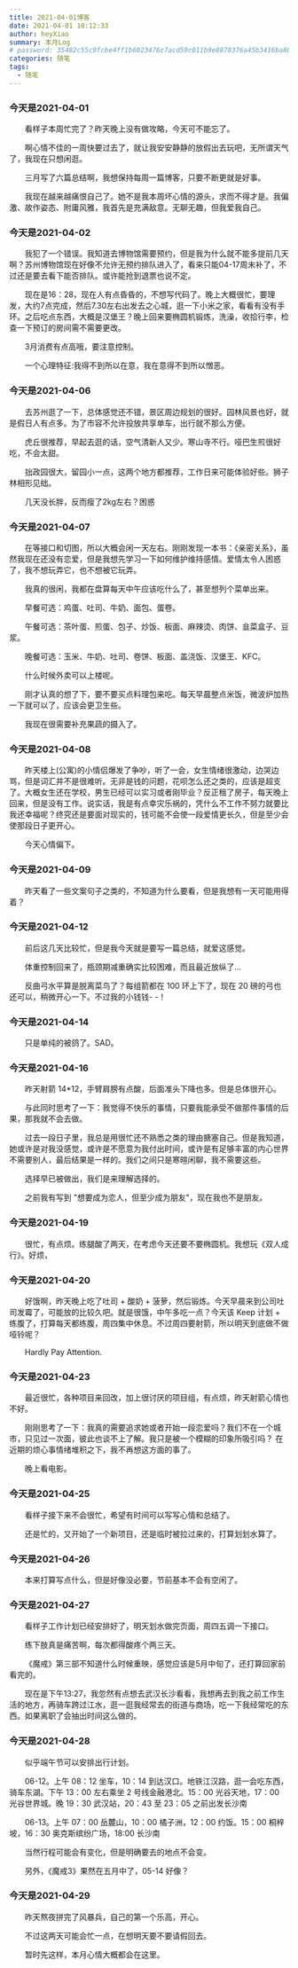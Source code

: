 ```yaml
---
title: 2021-04-01博客
date: 2021-04-01 10:12:33
author: heyXiao
summary: 本月Log
# password: 35482c55c9fcbe4ff1b6023476c7acd59c011b9e8870376a45b3416ba8092d3d
categories: 随笔
tags:
  - 随笔
---
```


### 今天是2021-04-01
<p style="text-indent:2em">看样子本周忙完了？昨天晚上没有做攻略，今天可不能忘了。</p>
<p style="text-indent:2em">啊心情不佳的一周快要过去了，就让我安安静静的放假出去玩吧，无所谓天气了，我现在只想闲逛。</p>
<p style="text-indent:2em">三月写了六篇总结啊，我想保持每周一篇博客，只要不断更就是好事。</p>
<p style="text-indent:2em">我现在越来越痛恨自己了。她不是我本周坏心情的源头，求而不得才是。我偏激、故作姿态、附庸风雅，我首先是充满敌意。无聊无趣，但我爱我自己。</p>

### 今天是2021-04-02
<p style="text-indent:2em">我犯了一个错误。我知道去博物馆需要预约，但是我为什么就不能多提前几天啊？苏州博物馆现在好像不允许无预约排队进入了，看来只能04-17周末补了，不过还是要去看下能否排队。或许能抢到退票也说不定。</p>
<p style="text-indent:2em">现在是16：28，现在人有点昏昏的，不想写代码了。晚上大概很忙，要理发，大约7点完成，然后7.30左右出发去之心城，逛一下小米之家，看看有没有手环。之后吃点东西，大概是汉堡王？晚上回来要椭圆机锻炼，洗澡，收拾行李，检查一下预订的房间需不需要更改。</p>
<p style="text-indent:2em">3月消费有点高哦，要注意控制。</p>
<p style="text-indent:2em">一个心理特征:我得不到所以在意，我在意得不到所以憎恶。</p>

### 今天是2021-04-06
<p style="text-indent:2em">去苏州逛了一下，总体感觉还不错，景区周边规划的很好。园林风景也好，就是假日人有点多。为了市容不允许投放共享单车，出行就不那么方便。</p>
<p style="text-indent:2em">虎丘很推荐，早起去逛的话，空气清新人又少。寒山寺不行。哑巴生煎很好吃，不会太甜。</p>
<p style="text-indent:2em">拙政园很大，留园小一点，这两个地方都推荐，工作日来可能体验好些。狮子林相形见绌。</p>
<p style="text-indent:2em">几天没长胖，反而瘦了2kg左右？困惑</p>

### 今天是2021-04-07
<p style="text-indent:2em">在等接口和切图，所以大概会闲一天左右。刚刚发现一本书：《亲密关系》，虽然我现在还没有恋爱，但是我想先学习一下如何维护维持感情。爱情太令人困惑了，我不想玩弄它，也不想被它玩弄。</p>
<p style="text-indent:2em">我真的很闲，我都在盘算每天中午应该吃什么了，甚至想列个菜单出来。</p>
<p style="text-indent:2em">早餐可选：鸡蛋、吐司、牛奶、面包、蛋卷。</p>
<p style="text-indent:2em">午餐可选：茶叶蛋、煎蛋、包子、炒饭、板面、麻辣烫、肉饼、韭菜盒子、豆浆。</p>
<p style="text-indent:2em">晚餐可选：玉米、牛奶、吐司、卷饼、板面、盖浇饭、汉堡王、KFC。</p>
<p style="text-indent:2em">什么时候外卖可以上楼呢。</p>
<p style="text-indent:2em">刚才认真的想了下，要不要买点料理包来吃。每天早晨整点米饭，微波炉加热一下就可以了，应该会更卫生些。</p>
<p style="text-indent:2em">我现在很需要补充果蔬的摄入了。</p>

### 今天是2021-04-08
<p style="text-indent:2em">昨天楼上(公寓)的小情侣爆发了争吵，听了一会，女生情绪很激动，边哭边骂，但是词汇并不是很难听。无非是钱的问题，花呗怎么还之类的，应该是超支了。大概女生还在学校，男生已经可以实习或者刚毕业？反正租了房子，每天晚上回来，但是没有工作。说实话，我是有点幸灾乐祸的，凭什么不工作不努力就要比我还幸福呢？终究还是要面对现实的，钱可能不会使一段爱情更长久，但是至少会使那段日子更开心。</p>
<p style="text-indent:2em">今天心情偏下。</p>

### 今天是2021-04-09
<p style="text-indent:2em">昨天看了一些文案句子之类的，不知道为什么要看，但是我想有一天可能用得着？</p>

### 今天是2021-04-12
<p style="text-indent:2em">前后这几天比较忙，但是我今天就是要写一篇总结，就爱这感觉。</p>
<p style="text-indent:2em">体重控制回来了，瓶颈期减重确实比较困难，而且最近放纵了...</p>
<p style="text-indent:2em">反曲弓水平算是脱离菜鸟了？每组箭都在 100 环上下了，现在 20 磅的弓也还可以，稍微开心一下。不过我的小钱钱- -！</p>

### 今天是2021-04-14
<p style="text-indent:2em">只是单纯的被鸽了。SAD。</p>

### 今天是2021-04-16
<p style="text-indent:2em">昨天射箭 14*12，手臂肩膀有点酸，后面准头下降也多。但是总体很开心。</p>
<p style="text-indent:2em">与此同时思考了一下：我觉得不快乐的事情，只要我能承受不做那件事情的后果，那我就不会去做。</p>
<p style="text-indent:2em">过去一段日子里，我总是用很忙还不熟悉之类的理由搪塞自己。但是我知道，她或许是对我没感觉，或许是不愿意为我付出时间，或许是有足够丰富的内心世界不需要别人，最后结果是一样的。我们之间只是寒暄闲聊，我不需要这些。</p>
<p style="text-indent:2em">选择早已被做出，我们是来理解选择的。</p>
<p style="text-indent:2em">之前我有写到 "想要成为恋人，但至少成为朋友"，现在我也不是朋友。</p>

### 今天是2021-04-19
<p style="text-indent:2em">很忙，有点烦。练腿酸了两天，在考虑今天还要不要椭圆机。我想玩《双人成行》。好烦，</p>

### 今天是2021-04-20
<p style="text-indent:2em">好饿啊，昨天晚上吃了吐司 + 酸奶 + 菠萝，然后锻炼。今天早晨来到公司吐司发霉了，可能放的比较久吧。就是很饿，中午多吃一点？今天该 Keep 计划 + 练腹了，打算每天都练腹，周四集中休息。不过周四要射箭，所以明天到底做不做哑铃呢？</p>
<p style="text-indent:2em">Hardly Pay Attention.</p>

### 今天是2021-04-23
<p style="text-indent:2em">最近很忙，各种项目来回改，加上很讨厌的项目组，有点烦，昨天射箭心情也不好。</p>
<p style="text-indent:2em">刚刚思考了一下：我真的需要追求她或者开始一段恋爱吗？我们不在一个城市，只见过一次面，彼此也谈不上了解。我只是被一个模糊的印象所吸引吗？	在近期的烦心事情绪堆积之下，我不再想这方面的事了。</p>
<p style="text-indent:2em">晚上看电影。</p>

### 今天是2021-04-25
<p style="text-indent:2em">看样子接下来不会很忙，希望有时间可以写写心情和总结了。</p>
<p style="text-indent:2em">还是忙的，又开始了一个新项目，还是临时被拉过来的，打算划划水算了。</p>

### 今天是2021-04-26
<p style="text-indent:2em">本来打算写点什么，但是好像没必要，节前基本不会有空闲了。</p>

### 今天是2021-04-27
<p style="text-indent:2em">看样子工作计划已经安排好了，明天划水做完页面，周四五调一下接口。</p>
<p style="text-indent:2em">练下肢真是痛苦啊，每次都得酸疼个两三天。</p>
<p style="text-indent:2em">《魔戒》第三部不知道什么时候重映，感觉应该是5月中旬了，还打算回家前看完的。</p>
<p style="text-indent:2em">现在是下午13:27，我忽然有点想去武汉长沙看看，我想再去到我之前工作生活的地方，再骑车跨过江水，逛一逛我经常去的街道与商场，吃一下我经常吃的东西。如果离职了会抽出时间这么做的。</p>

### 今天是2021-04-28
<p style="text-indent:2em">似乎端午节可以安排出行计划。</p>
<p style="text-indent:2em">06-12。上午 08：12 坐车，10：14 到达汉口。地铁江汉路，逛一会吃东西，骑车东湖。下午 13：00 左右乘坐 2 号线金融港北。15：00 光谷天地，17：00 光谷世界城。晚 19：30 武汉站，20：43 至 23：05 之前出发长沙南</p>
<p style="text-indent:2em">06-13。上午 07：00 岳麓山，10：00 橘子洲，12：00 约饭。15：00 桐梓坡，16：30 奥克斯缤纷广场，18:00 长沙南</p>
<p style="text-indent:2em">当然行程可能会有变化，但是明确要去的地点不会变。</p>
<p style="text-indent:2em">另外，《魔戒3》果然在五月中了，05-14 好像？</p>

### 今天是2021-04-29
<p style="text-indent:2em">昨天熬夜拼完了风暴兵，自己的第一个乐高，开心。</p>
<p style="text-indent:2em">不过这两天可能会忙一点，在想明天要不要请假回去。</p>


<p style="text-indent:2em">暂时先这样，本月心情大概都会在这里。</p>
<p style="text-indent:2em"></p>

